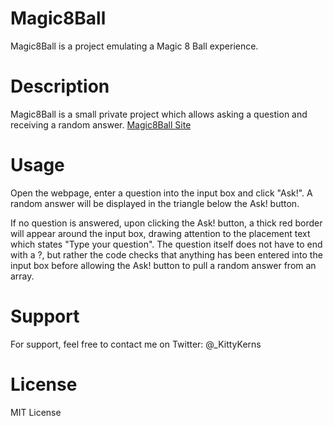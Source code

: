 # Magic8Ball 

Magic8Ball is a project emulating a Magic 8 Ball experience. 

# Description

Magic8Ball is a small private project which allows asking a question and receiving a random answer. 
[Magic8Ball Site](https://kittykerns.github.io/Magic8Ball/)

# Usage

Open the webpage, enter a question into the input box and click "Ask!". A random answer will be displayed in the triangle below the Ask! button.

If no question is answered, upon clicking the Ask! button, a thick red border will appear around the input box, drawing attention to the placement text which states "Type your question". The question itself does not have to end with a ?, but rather the code checks that anything has been entered into the input box before allowing the Ask! button to pull a random answer from an array. 

# Support

For support, feel free to contact me on Twitter: @_KittyKerns 

# License

MIT License

